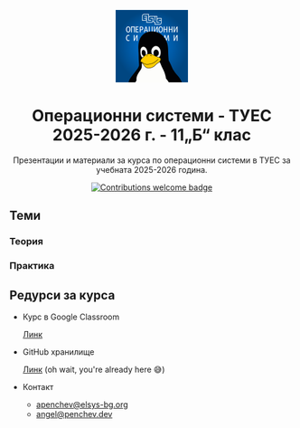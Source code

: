 <p align="center">
  <img width="128px" src="./docs/logo/logo.png" />
  <h1 align="center">Операционни системи - ТУЕС 2025-2026 г. - 11„Б“ клас</h1>
  <p align="center">
    Презентации и материали за курса по операционни системи в ТУЕС за учебната 2025-2026
    година.
  </p>
</p>

<p align="center">
    <a href="https://github.com/os-tues/os-tues-2024-2025-11b/fork">
        <img src="https://img.shields.io/badge/contributions-welcome-brightgreen.svg?style=flat-square" alt="Contributions welcome badge" />
    </a>
</p>

## Теми

### Теория

<!-- - [Тема 0: Структура на курса по операционни системи.](./theory/00-course-structure) -->
<!-- - [Тема 1: Структура на компютърните системи.](./theory/01-computer-systems-structure) -->
<!-- - [Тема 2: Компютърни системи. (продължение)](./theory/02-computer-systems-continuation) -->
<!-- - [Тема 3: Въведение в операционните системи.](./theory/03-operating-systems-introduction) -->
<!-- - [Тема 4: Нишки и синхронизация.](./theory/04-threads-and-syncronization) -->
  <!-- - [Тема 5: Комуникация между процеси посредством тръби (pipes).](./theory/05-process-communication-with-pipes/) -->
  <!-- - [Тема 5.1. Shell променливи - дефиниране, инициализиране, присвояване. Системни променливи. Командна процедура (shell scripts)](./theory/05-shellscripts/05.1-shell-variables-and-shellscripts/) -->
  <!-- - [Тема 5.2. Kомандни процедури без и с позиционни параметри. Цикли.](./theory/05-shellscripts/05.2-shellscripts-and-loops/) -->
  <!-- - [Тема 6: Файлове и файлови системи.](./theory/06-files-and-filesystems/) -->
  <!-- - [Тема 7: Сокети и мрежова комуникация.](./theory/07-sockets/) -->

### Практика

<!-- - [Тема 1: Работа с файлове. (open, close, read, write, lseek)](./practice/01-file-descriptors/)
- [Тема 2: Работа с процеси. (pipe, exec, wait, kill)](./practice/02-processes/) -->
  <!-- - [Тема 4: Работа с нишки и синхронизация чрез Mutex. (pthread)](./practice/04-threads/) -->
  <!-- - [Тема 5: Работа със неименувани и наименувани семафори. (pthread_mutex, sem_wait, sem_post)](./practice/05-semaphores/) -->
  <!-- - [Тема 6: Тръби и комуникация между процеси. (pipe, pipe2)](./practice/06-pipes/) -->
  <!-- - [Тема 7: Shell scripts.](./practice/07-shell-scripting/) -->
  <!-- - [Тема 8: Работа с TCP socket-и и мрежова комуникация. (socket, bind, listen, accept)](./practice/08-sockets/) -->
  <!-- - [Тема 9: Работа с файлови системи и файлове. (stat)](./practice/09-stat/) -->

## Редурси за курса

- Курс в Google Classroom

  [Линк](https://classroom.google.com/u/4/c/NjI3MjQzNjc1MDA1)

- GitHub хранилище

  [Линк](https://youtu.be/dQw4w9WgXcQ)
  (oh wait, you're already here 😅)

- Контакт
  - <apenchev@elsys-bg.org>
  - [angel@penchev.dev](mailto:angel@penchev.dev)
